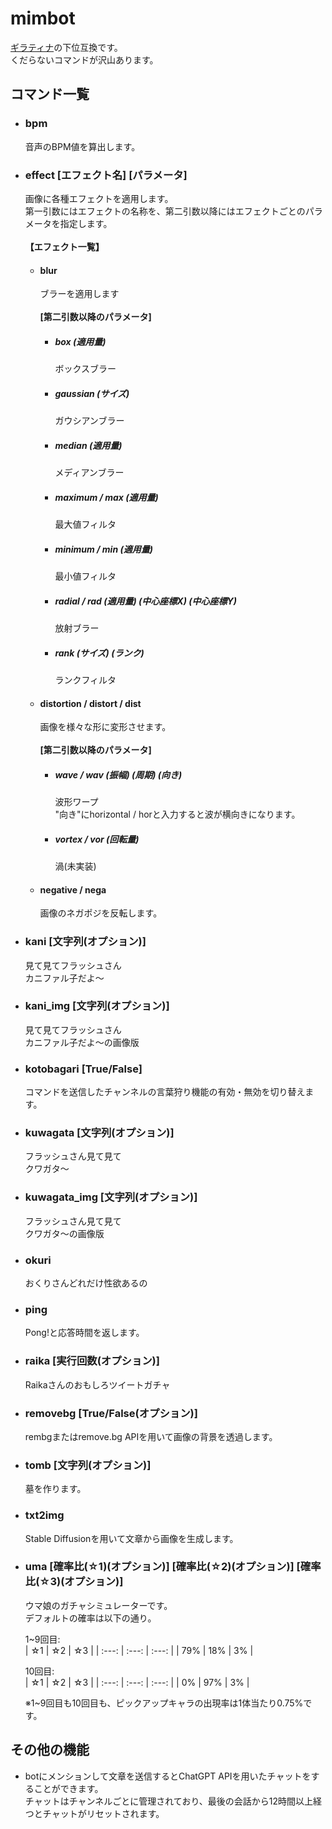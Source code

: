 # mimbot
[ギラティナ](https://github.com/Giratina-net/Giratina)の下位互換です。  
くだらないコマンドが沢山あります。  

## コマンド一覧

- ### bpm
    音声のBPM値を算出します。

- ### effect [エフェクト名] [パラメータ]  
    画像に各種エフェクトを適用します。  
    第一引数にはエフェクトの名称を、第二引数以降にはエフェクトごとのパラメータを指定します。  
    <br/>
    **【エフェクト一覧】**  
    - #### blur  
        ブラーを適用します  
        <br/>
        **[第二引数以降のパラメータ]**  
        - ##### box (適用量)  
            ボックスブラー  
        - ##### gaussian (サイズ)  
            ガウシアンブラー  
        - ##### median (適用量)  
            メディアンブラー  
        - ##### maximum / max (適用量)  
            最大値フィルタ  
        - ##### minimum / min (適用量)  
            最小値フィルタ  
        - ##### radial / rad (適用量) (中心座標X) (中心座標Y)  
            放射ブラー  
        - ##### rank (サイズ) (ランク)  
            ランクフィルタ  

    - #### distortion / distort / dist  
        画像を様々な形に変形させます。  
        <br/>
        **[第二引数以降のパラメータ]**  
        - ##### wave / wav (振幅) (周期) (向き)  
            波形ワープ  
            "向き"にhorizontal / horと入力すると波が横向きになります。  
        - ##### vortex / vor (回転量)  
            渦(未実装)

    - #### negative / nega  
        画像のネガポジを反転します。  

- ### kani [文字列(オプション)]
    見て見てフラッシュさん  
    カニファル子だよ～

- ### kani_img [文字列(オプション)]
    見て見てフラッシュさん  
    カニファル子だよ～の画像版

- ### kotobagari [True/False]  
    コマンドを送信したチャンネルの言葉狩り機能の有効・無効を切り替えます。
    
- ### kuwagata [文字列(オプション)]  
    フラッシュさん見て見て  
    クワガタ～

- ### kuwagata_img [文字列(オプション)]  
    フラッシュさん見て見て  
    クワガタ～の画像版
    
- ### okuri  
    おくりさんどれだけ性欲あるの

- ### ping  
    Pong!と応答時間を返します。

- ### raika [実行回数(オプション)]  
    Raikaさんのおもしろツイートガチャ

- ### removebg [True/False(オプション)]  
    rembgまたはremove.bg APIを用いて画像の背景を透過します。
   
- ### tomb [文字列(オプション)] 
    墓を作ります。

- ### txt2img  
    Stable Diffusionを用いて文章から画像を生成します。
    
- ### uma [確率比(☆1)(オプション)] [確率比(☆2)(オプション)] [確率比(☆3)(オプション)]  
    ウマ娘のガチャシミュレーターです。  
    デフォルトの確率は以下の通り。  

    1~9回目:  
    | ☆1 | ☆2 | ☆3 |
    | :---: | :---: | :---: |
    | 79% | 18% | 3% |

    10回目:  
    | ☆1 | ☆2 | ☆3 |
    | :---: | :---: | :---: |
    | 0% | 97% | 3% |
    
    ※1~9回目も10回目も、ピックアップキャラの出現率は1体当たり0.75%です。
    
## その他の機能
- botにメンションして文章を送信するとChatGPT APIを用いたチャットをすることができます。  
    チャットはチャンネルごとに管理されており、最後の会話から12時間以上経つとチャットがリセットされます。
